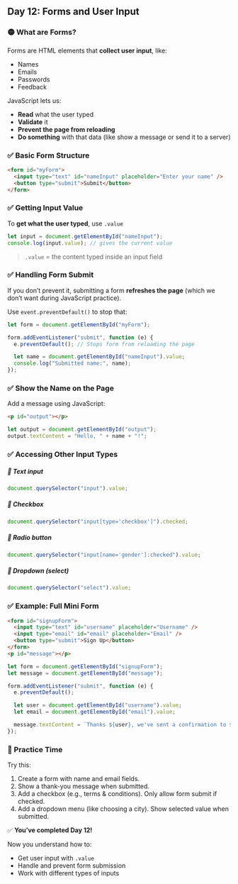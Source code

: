 <article class="day-block">

## Day 12: Forms and User Input

<div class="section-break"></div>

### 🟡 What are Forms?

Forms are HTML elements that **collect user input**, like:

- Names
- Emails
- Passwords
- Feedback

JavaScript lets us:

- **Read** what the user typed
- **Validate** it
- **Prevent the page from reloading**
- **Do something** with that data (like show a message or send it to a server)

<div class="section-break"></div>

### ✅ Basic Form Structure

```html
<form id="myForm">
  <input type="text" id="nameInput" placeholder="Enter your name" />
  <button type="submit">Submit</button>
</form>
```

<div class="section-break"></div>

### ✅ Getting Input Value

To **get what the user typed**, use `.value`

```js
let input = document.getElementById("nameInput");
console.log(input.value); // gives the current value
```

> `.value` = the content typed inside an input field

<div class="section-break"></div>

### ✅ Handling Form Submit

If you don’t prevent it, submitting a form **refreshes the page** (which we don’t want during JavaScript practice).

Use `event.preventDefault()` to stop that:

```js
let form = document.getElementById("myForm");

form.addEventListener("submit", function (e) {
  e.preventDefault(); // Stops form from reloading the page

  let name = document.getElementById("nameInput").value;
  console.log("Submitted name:", name);
});
```

<div class="section-break"></div>

### ✅ Show the Name on the Page

Add a message using JavaScript:

```html
<p id="output"></p>
```

```js
let output = document.getElementById("output");
output.textContent = "Hello, " + name + "!";
```

<div class="section-break"></div>

### ✅ Accessing Other Input Types

##### 🔹 Text input

```js
document.querySelector("input").value;
```

##### 🔹 Checkbox

```js
document.querySelector("input[type='checkbox']").checked;
```

##### 🔹 Radio button

```js
document.querySelector("input[name='gender']:checked").value;
```

##### 🔹 Dropdown (select)

```js
document.querySelector("select").value;
```

<div class="section-break"></div>

### ✅ Example: Full Mini Form

```html
<form id="signupForm">
  <input type="text" id="username" placeholder="Username" />
  <input type="email" id="email" placeholder="Email" />
  <button type="submit">Sign Up</button>
</form>
<p id="message"></p>
```

```js
let form = document.getElementById("signupForm");
let message = document.getElementById("message");

form.addEventListener("submit", function (e) {
  e.preventDefault();

  let user = document.getElementById("username").value;
  let email = document.getElementById("email").value;

  message.textContent = `Thanks ${user}, we've sent a confirmation to ${email}`;
});
```

<div class="section-break"></div>

<div class="practice">

### 🔸 Practice Time

Try this:

1. Create a form with name and email fields.
2. Show a thank-you message when submitted.
3. Add a checkbox (e.g., terms & conditions). Only allow form submit if checked.
4. Add a dropdown menu (like choosing a city). Show selected value when submitted.

</div>

<div class="section-break"></div>

✅ **You’ve completed Day 12!**

Now you understand how to:

- Get user input with `.value`
- Handle and prevent form submission
- Work with different types of inputs

</article>
